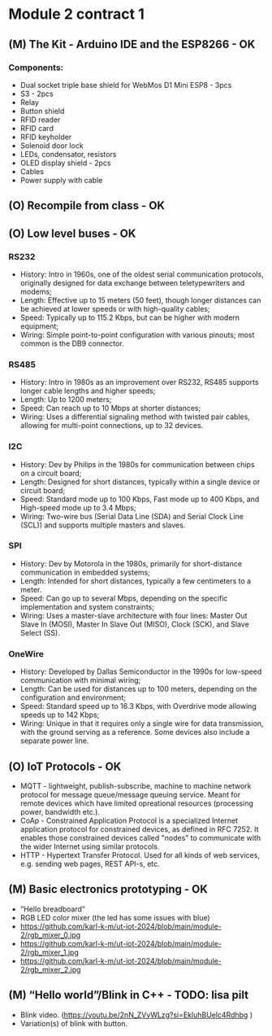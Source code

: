 # Module 2 contract 1

## (M) The Kit - Arduino IDE and the ESP8266 - OK
### Components:
- Dual socket triple base shield for WebMos D1 Mini ESP8 - 3pcs
- S3 - 2pcs
- Relay
- Button shield
- RFID reader
- RFID card
- RFID keyholder
- Solenoid door lock
- LEDs, condensator, resistors
- OLED display shield - 2pcs
- Cables
- Power supply with cable

## (O) Recompile from class - OK

## (O) Low level buses - OK
### RS232
- History: Intro in 1960s, one of the oldest serial communication protocols, originally designed for data exchange between teletypewriters and modems;
- Length: Effective up to 15 meters (50 feet), though longer distances can be achieved at lower speeds or with high-quality cables;
- Speed: Typically up to 115.2 Kbps, but can be higher with modern equipment;
- Wiring: Simple point-to-point configuration with various pinouts; most common is the DB9 connector.

### RS485
- History: Intro in 1980s as an improvement over RS232, RS485 supports longer cable lengths and higher speeds;
- Length: Up to 1200 meters;
- Speed: Can reach up to 10 Mbps at shorter distances;
- Wiring: Uses a differential signaling method with twisted pair cables, allowing for multi-point connections, up to 32 devices.

### I2C
- History: Dev by Philips in the 1980s for communication between chips on a circuit board;
- Length: Designed for short distances, typically within a single device or circuit board;
- Speed: Standard mode up to 100 Kbps, Fast mode up to 400 Kbps, and High-speed mode up to 3.4 Mbps;
- Wiring: Two-wire bus (Serial Data Line (SDA) and Serial Clock Line (SCL)) and supports multiple masters and slaves.

### SPI
- History: Dev by Motorola in the 1980s, primarily for short-distance communication in embedded systems;
- Length: Intended for short distances, typically a few centimeters to a meter.
- Speed: Can go up to several Mbps, depending on the specific implementation and system constraints;
- Wiring: Uses a master-slave architecture with four lines: Master Out Slave In (MOSI), Master In Slave Out (MISO), Clock (SCK), and Slave Select (SS).

### OneWire
- History: Developed by Dallas Semiconductor in the 1990s for low-speed communication with minimal wiring;
- Length: Can be used for distances up to 100 meters, depending on the configuration and environment;
- Speed: Standard speed up to 16.3 Kbps, with Overdrive mode allowing speeds up to 142 Kbps;
- Wiring: Unique in that it requires only a single wire for data transmission, with the ground serving as a reference. Some devices also include a separate power line.

## (O) IoT Protocols - OK
- MQTT - lightweight, publish-subscribe, machine to machine network protocol for message queue/message queuing service. Meant for remote devices which have limited opreational resources (processing power, bandwidth etc.).
- CoAp - Constrained Application Protocol is a specialized Internet application protocol for constrained devices, as defined in RFC 7252. It enables those constrained devices called "nodes" to communicate with the wider Internet using similar protocols.
- HTTP - Hypertext Transfer Protocol. Used for all kinds of web services, e.g. sending web pages, REST API-s, etc.


## (M) Basic electronics prototyping - OK
- ”Hello breadboard”
- RGB LED color mixer (the led has some issues with blue)
- https://github.com/karl-k-m/ut-iot-2024/blob/main/module-2/rgb_mixer_0.jpg
- https://github.com/karl-k-m/ut-iot-2024/blob/main/module-2/rgb_mixer_1.jpg
- https://github.com/karl-k-m/ut-iot-2024/blob/main/module-2/rgb_mixer_2.jpg


## (M) “Hello world”/Blink in C++ - TODO: lisa pilt
- Blink video. (https://youtu.be/2nN_ZVyWLzg?si=EkluhBUelc4Rdhbg )
- Variation(s) of blink with button.



